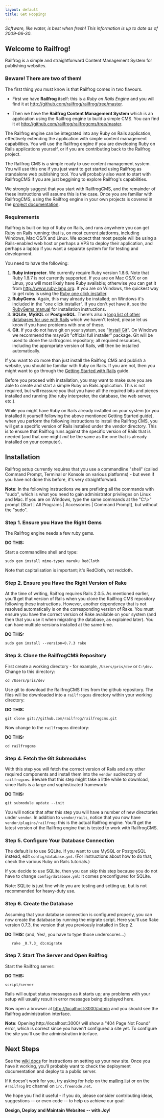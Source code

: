 ```yaml
---
layout: default
title: Get Hopping!
---
```


*Software, like water, is best when fresh! This information is up to date as of 2009-06-30*.

## Welcome to Railfrog!

Railfrog is a simple and straightforward Content Management System for publishing websites.

### Beware! There are two of them!

The first thing you must know is that Railfrog comes in two flavours. 

* First we have **Railfrog** itself: this is a *Ruby on Rails Engine* and you will find it at <http://github.com/railfrog/railfrog/tree/master>.

* Then we have the **Railfrog Content Management System** which is an application using the Railfrog engine to build a simple CMS. You can find it at <http://github.com/railfrog/railfrogcms/tree/master>.

The Railfrog engine can be integrated into any Ruby on Rails application, effectively extending the application with simple content management capabilities. You will use the Railfrog engine if you are developing Ruby on Rails applications yourself, or if you are contributing back to the Railfrog project.

The Railfrog CMS is a simple ready to use content management system. You will use this one if you just want to get started using Railfrog as standalone web publishing tool. You will probably also want to start with RailfrogCMS if you are just beggining to explore Railfrog's capabilities. 

We strongly suggest that you start with RailfrogCMS, and the remainder of these instructions will assume this is the case. Once you are familiar with RailfrogCMS, using the Railfrog engine in your own projects is covered in the [project documentation](<http://github.com/railfrog/railfrog/tree/master>).

### Requirements

Railfrog is built on top of Ruby on Rails, and runs anywhere you can get Ruby on Rails running: that is, on most current platforms, including Windows, Mac OS/X and Linux. We expect that most people will be using a Rails-enabled web host or perhaps a VPS to deploy their application, and perhaps a laptop if you want a separate system for for testing and development.

You need to have the following:

  1. **Ruby interpreter**. We currently require Ruby version 1.8.6. Note that Ruby 1.8.7 is not currently supported. If you are on Mac OS/X or on Linux, you will most likely have Ruby available; otherwise you can get it from <http://www.ruby-lang.org>. If you are on Windows, the quickest way to get ruby is using the [Ruby one click installer](http://rubyforge.org/projects/rubyinstaller/).
  2. **RubyGems**. Again, this may already be installed; on Windows it's included in the "one click installer". If you don't yet have it, see the [RubyGems manual](http://rubygems.org/read/chapter/3) for installation instructions.
  3. **SQLite**, **MySQL** or **PostgreSQL**. There's also a [long list of other databases for use with Rails](http://api.rubyonrails.com/files/vendor/rails/activerecord/README.html) which we haven't tested, please let us know if you have problems with one of these.
  4. **Git**. If you do not have git on your system, see "[Install Git](http://git-scm.com/download)". On Windows we recommend the msysGit "official full installer" package.  Git will be used to clone the railfrogcms repository; all required resources, including the appropriate version of Rails, will then be installed automatically.

If you want to do more than just install the Railfrog CMS and publish a website, you should be familiar with Ruby on Rails. If you are not, then you might want to go through the [Getting Started with Rails](http://guides.rubyonrails.org/getting_started.html) guide.

Before you proceed with installation, you may want to make sure you are able to create and start a simple Ruby on Rails application. This is not required, but will reassure you that you have all the required bits and pieces installed and running (the ruby interpreter, the database, the web server, etc.).

While you might have Ruby on Rails already installed on your system (or you installed it yourself following the above mentioned Getting Started guide), when you perform the following instructions to install the Railfrog CMS, you will get a specific version of Rails installed under the *vendor* directory. This is to ensure that Railfrog runs against the specific version of Rails that is needed (and that one might *not* be the same as the one that is already installed on your computer).

## Installation

Railfrog setup currently requires that you use a commandline "shell" (called Command Prompt, Terminal or Konsole on various platforms) - but even if you have not done this before, it's very straightforward.

**Note:** In the following instructions we are prefixing all the commands with "sudo", which is what you need to gain administrator privileges on Linux and Mac. If you are on Windows, type the same commands at the "C:\\\>" prompt (Start | All Programs | Accessories | Command Prompt), but without the "sudo".

### Step 1. Ensure you Have the Right Gems 

The Railfrog engine needs a few ruby gems.

**DO THIS:**

Start a commandline shell and type:

    sudo gem install mime-types maruku RedCloth

Note that capitalisation is important; it's RedCloth, not redcloth.

### Step 2. Ensure you Have the Right Version of Rake

At the time of writing, Raifrog requires Rails 2.0.5. As mentioned earlier, you'll get that version of Rails when you clone the Railfrog CMS repository following these instructions. However, another dependency that is not resolved automatically is on the corresponding version of Rake. You must ensure you have the correct version of Rake available on your system (and then that you use it when migrating the database, as explained later). You can have multiple versions installed at the same time.

**DO THIS:**

    sudo gem install --version=0.7.3 rake

### Step 3. Clone the RailfrogCMS Repository

First create a working directory - for example, `/Users/pris/dev` or `C:\dev`. Change to this directory:

`cd /Users/pris/dev`

Use git to download the RailfrogCMS files from the github repository. The files will be downloaded into a `railfrogcms` directory within your working directory:

**DO THIS:**

    git clone git://github.com/railfrog/railfrogcms.git

Now change to the `railfrogcms` directory:

**DO THIS:**

    cd railfrogcms

### Step 4. Fetch the Git Submodules

With this step you will fetch the correct version of Rails and any other required components and install them into the `vendor` sudirectory of `railfrogcms`. Beware that this step might take a little while to download, since Rails is a large and sophisticated framework:

**DO THIS:**

    git submodule update --init

You will notice that after this step you will have a number of new directories under `vendor`. In addition to `vendor/rails`, notice that you now have `vendor/plugins/railfrog`: this is the actual Railfrog engine. You'll get the latest version of the Railfrog engine that is tested to work with RailfrogCMS.

### Step 5. Configure Your Database Connection

 The default is to use SQLite. If you want to use MySQL or PostgreSQL instead, edit `config/database.yml`. (For instructions about how to do that, check the various Ruby on Rails tutorials.)

 If you decide to use SQLite, then you can skip this step because you do not have to change `config/database.yml`: it comes preconfigured for SQLite.

 Note: SQLite is just fine while you are testing and setting up, but is not recommended for heavy-duty use.

### Step 6. Create the Database

 Assuming that your database connection is configured properly, you can now create the database by running the migrate script. Here you'll use Rake version 0.7.3, the version that you previously installed in Step 2.

**DO THIS:** (and, Yes!, you have to type those underscores...)

       rake _0.7.3_ db:migrate

### Step 7. Start The Server and Open Railfrog

Start the Railfrog server:

**DO THIS:**

    script/server

Rails will output status messages as it starts up; any problems with your setup will usually result in error messages being displayed here.

Now open a browser at <http://localhost:3000/admin> and you should see the Railfrog administration interface.

**Note:** Opening http://localhost:3000/ will show a "404 Page Not Found" error, which is correct since you haven't configured a site yet. To configure the site you'll use the administration interface.

## Next Steps

See the [wiki docs](http://wiki.github.com/railfrog/railfrog) for instructions on setting up your new site. Once you have it working, you'll probably want to check the deployment documentation and deploy to a public server.

If it doesn't work for you, try asking for help on the [mailing list](http://groups.google.com/group/railfrog-dev)
or on the `#railfrog` irc channel on `irc.freenode.net`.


We hope you find it useful - if you do, please consider contributing ideas, suggestions -- or even code -- to help us achieve our goal:

**Design, Deploy and Maintain Websites -- with Joy!**

